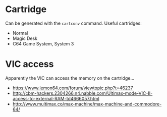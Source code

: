 
# Cartridge #

Can be generated with the `cartconv` command. Useful cartridges:

 * Normal
 * Magic Desk
 * C64 Game System, System 3

# VIC access #

Apparently the VIC can access the memory on the cartridge...

 * https://www.lemon64.com/forum/viewtopic.php?t=46237
 * http://cbm-hackers.2304266.n4.nabble.com/Ultimax-mode-VIC-II-access-to-external-RAM-td4666057.html
 * http://www.multimax.co/max-machine/max-machine-and-commodore-64/

